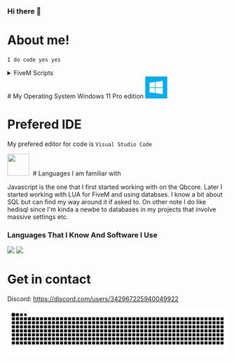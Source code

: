 ### Hi there 👋

<!--
**InjustableCustoms/InjustableCustoms** is a ✨ _special_ ✨ repository because its `README.md` (this file) appears on your GitHub profile.

# readme
 aboutme

<!-- Main About Me -->
# About me!
```
I do code yes yes
```
<!-- Main About Me -->

<!-- Last Gaming Videos -->
<!-- # Latest Video's -->
<!-- Last Gaming Videos -->
<details>
  <summary>FiveM Scripts</summary>

</details>
<!-- Languages / Tools -->
# My Operating System
Windows 11 Pro edition

<img src="https://github.com/edent/SuperTinyIcons/blob/master/images/svg/windows.svg" width=50 height=50>

# Prefered IDE
My prefered editor for code is `Visual Studio Code`

<img src="https://upload.wikimedia.org/wikipedia/commons/9/9a/Visual_Studio_Code_1.35_icon.svg" width=50 height=50>
<img src"https://raw.githubusercontent.com/RedMeansWar/RedMeansWar/output/github-contribution-grid-snake-dark.svg>
# Languages I am familiar with

Javascript is the one that I first started working with on the Qbcore. Later I started working with LUA for FiveM and using databses. I know a bit about SQL but can find my way around it if asked to. On other note I do like hedisql since I'm kinda a newbe to databases in my projects that involve massive settings etc.

### Languages That I Know And Software I Use
<img src="https://skillicons.dev/icons?i=c++,nodejs,py,html,js,css,lua,mysql" />
<img src="https://skillicons.dev/icons?i=visualstudio,vscode,git,discord,ps,windows,github" />
<!-- Languages / Tools -->

<!-- Contact Me -->
# Get in contact
Discord: https://discord.com/users/342967225940049922



<img src="https://raw.githubusercontent.com/RedMeansWar/RedMeansWar/output/github-contribution-grid-snake-dark.svg" alt="Snake Animation">

<!-- Contact Me -->

